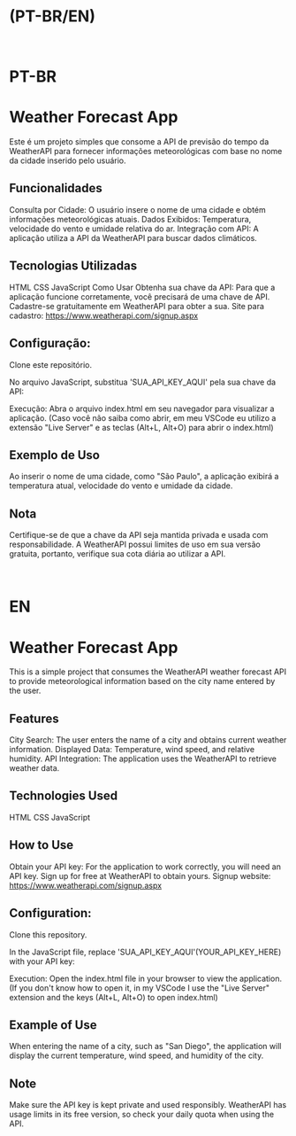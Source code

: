 # (PT-BR/EN)
<br/>

# PT-BR
# Weather Forecast App
Este é um projeto simples que consome a API de previsão do tempo da WeatherAPI para fornecer informações meteorológicas com base no nome da cidade inserido pelo usuário.

## Funcionalidades
Consulta por Cidade: O usuário insere o nome de uma cidade e obtém informações meteorológicas atuais.
Dados Exibidos: Temperatura, velocidade do vento e umidade relativa do ar.
Integração com API: A aplicação utiliza a API da WeatherAPI para buscar dados climáticos.

## Tecnologias Utilizadas
HTML
CSS
JavaScript
Como Usar
Obtenha sua chave da API: Para que a aplicação funcione corretamente, você precisará de uma chave de API. Cadastre-se gratuitamente em WeatherAPI para obter a sua.
Site para cadastro: https://www.weatherapi.com/signup.aspx

## Configuração:

Clone este repositório.

No arquivo JavaScript, substitua 'SUA_API_KEY_AQUI' pela sua chave da API:

Execução: Abra o arquivo index.html em seu navegador para visualizar a aplicação. (Caso você não saiba como abrir, em meu VSCode eu utilizo a extensão "Live Server" e as teclas (Alt+L, Alt+O) para abrir o index.html)

## Exemplo de Uso
Ao inserir o nome de uma cidade, como "São Paulo", a aplicação exibirá a temperatura atual, velocidade do vento e umidade da cidade.

## Nota
Certifique-se de que a chave da API seja mantida privada e usada com responsabilidade.
A WeatherAPI possui limites de uso em sua versão gratuita, portanto, verifique sua cota diária ao utilizar a API.

<br/>

# EN 
# Weather Forecast App

This is a simple project that consumes the WeatherAPI weather forecast API to provide meteorological information based on the city name entered by the user.

## Features
City Search: The user enters the name of a city and obtains current weather information.
Displayed Data: Temperature, wind speed, and relative humidity.
API Integration: The application uses the WeatherAPI to retrieve weather data.

## Technologies Used
HTML
CSS
JavaScript

## How to Use
Obtain your API key: For the application to work correctly, you will need an API key. Sign up for free at WeatherAPI to obtain yours.
Signup website: https://www.weatherapi.com/signup.aspx

## Configuration:
Clone this repository.

In the JavaScript file, replace 'SUA_API_KEY_AQUI'(YOUR_API_KEY_HERE) with your API key:

Execution: Open the index.html file in your browser to view the application. (If you don't know how to open it, in my VSCode I use the "Live Server" extension and the keys (Alt+L, Alt+O) to open index.html)

## Example of Use
When entering the name of a city, such as "San Diego", the application will display the current temperature, wind speed, and humidity of the city.

## Note
Make sure the API key is kept private and used responsibly.
WeatherAPI has usage limits in its free version, so check your daily quota when using the API.
